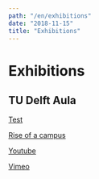 ```yaml
---
path: "/en/exhibitions"
date: "2018-11-15"
title: "Exhibitions"
---
```


# Exhibitions

## TU Delft Aula

<div class="blocks">
<div class="block tint yellow cutcorners w-4 h-4 image">

[Test](/en/exhibitions/test)
</div>
<div class="block tint copper cutcorners w-4 h-4 image">

[Rise of a campus](/en/exhibitions/rise-of-a-campus)
</div>
<div class="block tint copper cutcorners w-4 h-4 image">

[Youtube](/en/exhibitions/329a2a7d-84b5-0e13-19c4-488a734addd3)
</div>
<div class="block tint copper cutcorners w-4 h-4 image">

[Vimeo](/en/exhibitions/d9712902-08dc-c2e5-83b1-99898c7643fa)
</div>


</div>

